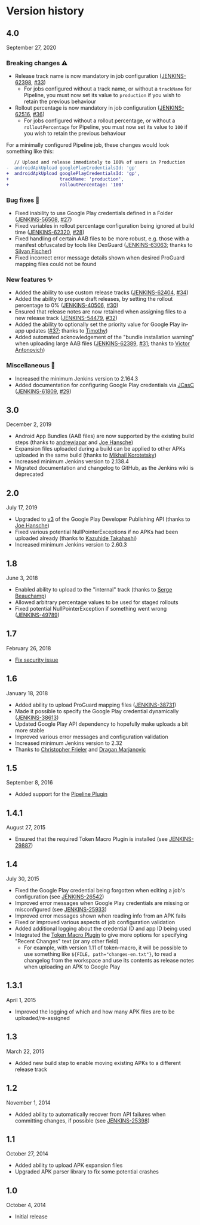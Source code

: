 # Version history

## 4.0
September 27, 2020

### Breaking changes ⚠️
- Release track name is now mandatory in job configuration ([JENKINS-62398](https://issues.jenkins-ci.org/browse/JENKINS-62398), [#33](https://github.com/jenkinsci/google-play-android-publisher-plugin/pull/33))
  - For jobs configured without a track name, or without a `trackName` for Pipeline, you must now set its value to `production` if you wish to retain the previous behaviour
- Rollout percentage is now mandatory in job configuration ([JENKINS-62516](https://issues.jenkins-ci.org/browse/JENKINS-62516), [#36](https://github.com/jenkinsci/google-play-android-publisher-plugin/pull/36))
  - For jobs configured without a rollout percentage, or without a `rolloutPercentage` for Pipeline, you must now set its value to `100` if you wish to retain the previous behaviour

For a minimally configured Pipeline job, these changes would look something like this:
```diff
   // Upload and release immediately to 100% of users in Production
-  androidApkUpload googlePlayCredentialsId: 'gp'
+  androidApkUpload googlePlayCredentialsId: 'gp',
+                   trackName: 'production',
+                   rolloutPercentage: '100'
```

### Bug fixes 🐛
- Fixed inability to use Google Play credentials defined in a Folder ([JENKINS-56508](https://issues.jenkins-ci.org/browse/JENKINS-56508), [#27](https://github.com/jenkinsci/google-play-android-publisher-plugin/pull/27))
- Fixed variables in rollout percentage configuration being ignored at build time ([JENKINS-62320](https://issues.jenkins-ci.org/browse/JENKINS-62320), [#28](https://github.com/jenkinsci/google-play-android-publisher-plugin/pull/28))
- Fixed handling of certain AAB files to be more robust, e.g. those with a manifest obfuscated by tools like DexGuard ([JENKINS-63063](https://issues.jenkins-ci.org/browse/JENKINS-63063); thanks to [Silvan Fischer](https://github.com/silvanfischer))
- Fixed incorrect error message details shown when desired ProGuard mapping files could not be found

### New features ✨
- Added the ability to use custom release tracks ([JENKINS-62404](https://issues.jenkins-ci.org/browse/JENKINS-62404), [#34](https://github.com/jenkinsci/google-play-android-publisher-plugin/pull/34))
- Added the ability to prepare draft releases, by setting the rollout percentage to 0% ([JENKINS-40506](https://issues.jenkins-ci.org/browse/JENKINS-40506), [#30](https://github.com/jenkinsci/google-play-android-publisher-plugin/pull/30))
- Ensured that release notes are now retained when assigning files to a new release track ([JENKINS-54479](https://issues.jenkins-ci.org/browse/JENKINS-54479), [#32](https://github.com/jenkinsci/google-play-android-publisher-plugin/pull/32))
- Added the ability to optionally set the priority value for Google Play in-app updates ([#37](https://github.com/jenkinsci/google-play-android-publisher-plugin/pull/37); thanks to [Timothy](https://github.com/TimoPtr))
- Added automated acknowledgement of the "bundle installation warning" when uploading large AAB files ([JENKINS-62389](https://issues.jenkins-ci.org/browse/JENKINS-62389), [#31](https://github.com/jenkinsci/google-play-android-publisher-plugin/pull/31); thanks to [Victor Antonovich](https://github.com/3cky))

### Miscellaneous 🦆
- Increased the minimum Jenkins version to 2.164.3
- Added documentation for configuring Google Play credentials via [JCasC](https://plugins.jenkins.io/configuration-as-code/) ([JENKINS-61809](https://issues.jenkins-ci.org/browse/JENKINS-61809), [#29](https://github.com/jenkinsci/google-play-android-publisher-plugin/pull/29))

## 3.0
December 2, 2019

- Android App Bundles (AAB files) are now supported by the existing build steps (thanks to [andrewjapar](https://github.com/andrewjapar) and [Joe Hansche](https://github.com/jhansche))
- Expansion files uploaded during a build can be applied to other APKs uploaded in the same build (thanks to [Mikhail Korotetsky](https://github.com/mkorotetsky))
- Increased minimum Jenkins version to 2.138.4
- Migrated documentation and changelog to GitHub, as the Jenkins wiki is deprecated

## 2.0
July 17, 2019

- Upgraded to [v3](https://android-developers.googleblog.com/2019/03/changes-to-google-play-developer-api.html) of the Google Play Developer Publishing API (thanks to [Joe Hansche](https://github.com/jhansche))
- Fixed various potential NullPointerExceptions if no APKs had been uploaded already (thanks to [Kazuhide Takahashi](https://github.com/kazuhidet))
- Increased minimum Jenkins version to 2.60.3

## 1.8
June 3, 2018

- Enabled ability to upload to the "internal" track (thanks to [Serge Beauchamp](https://github.com/sergebeauchampGoogle))
- Allowed arbitrary percentage values to be used for staged rollouts
- Fixed potential NullPointerException if something went wrong ([JENKINS-49789](https://issues.jenkins-ci.org/browse/JENKINS-49789))

## 1.7
February 26, 2018

- [Fix security issue](https://jenkins.io/security/advisory/2018-02-26/)

## 1.6
January 18, 2018

- Added ability to upload ProGuard mapping files ([JENKINS-38731](https://issues.jenkins-ci.org/browse/JENKINS-38731))
- Made it possible to specify the Google Play credential dynamically ([JENKINS-38613](https://issues.jenkins-ci.org/browse/JENKINS-38613))
- Updated Google Play API dependency to hopefully make uploads a bit more stable
- Improved various error messages and configuration validation
- Increased minimum Jenkins version to 2.32
- Thanks to [Christopher Frieler](https://github.com/christopherfrieler) and [Dragan Marjanovic](https://github.com/dmarjanovic)

## 1.5
September 8, 2016

- Added support for the [Pipeline Plugin](https://wiki.jenkins.io/display/JENKINS/Pipeline+Plugin)

## 1.4.1
August 27, 2015

- Ensured that the required Token Macro Plugin is installed (see [JENKINS-29887](https://issues.jenkins-ci.org/browse/JENKINS-29887))

## 1.4
July 30, 2015

- Fixed the Google Play credential being forgotten when editing a job's configuration (see [JENKINS-26542](https://issues.jenkins-ci.org/browse/JENKINS-26542))
- Improved error messages when Google Play credentials are missing or misconfigured (see [JENKINS-25933](https://issues.jenkins-ci.org/browse/JENKINS-25933))
- Improved error messages shown when reading info from an APK fails
- Fixed or improved various aspects of job configuration validation
- Added additional logging about the credential ID and app ID being used
- Integrated the [Token Macro Plugin](https://wiki.jenkins.io/display/JENKINS/Token+Macro+Plugin) to give more options for specifying "Recent Changes" text (or any other field)
  - For example, with version 1.11 of token-macro, it will be possible to use something like `${FILE, path="changes-en.txt"}`, to read a changelog from the workspace and use its contents as release notes when uploading an APK to Google Play

## 1.3.1
April 1, 2015

- Improved the logging of which and how many APK files are to be uploaded/re-assigned

## 1.3
March 22, 2015

- Added new build step to enable moving existing APKs to a different release track

## 1.2
November 1, 2014

- Added ability to automatically recover from API failures when committing changes, if possible (see [JENKINS-25398](https://issues.jenkins-ci.org/browse/JENKINS-25398))

## 1.1
October 27, 2014

- Added ability to upload APK expansion files
- Upgraded APK parser library to fix some potential crashes

## 1.0
October 4, 2014

- Initial release
